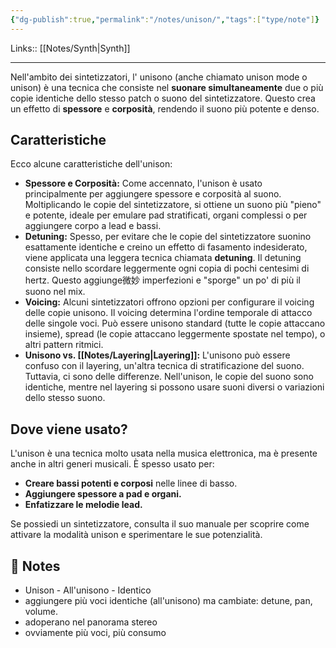```yaml
---
{"dg-publish":true,"permalink":"/notes/unison/","tags":["type/note"]}
---
```


Links:: [[Notes/Synth\|Synth]]

---
Nell'ambito dei sintetizzatori, l' unisono (anche chiamato unison mode o unison) è una tecnica che consiste nel **suonare simultaneamente** due o più copie identiche dello stesso patch o suono del sintetizzatore. Questo crea un effetto di **spessore** e **corposità**, rendendo il suono più potente e denso.

## Caratteristiche

Ecco alcune caratteristiche dell'unison:

- **Spessore e Corposità:** Come accennato, l'unison è usato principalmente per aggiungere spessore e corposità al suono. Moltiplicando le copie del sintetizzatore, si ottiene un suono più "pieno" e potente, ideale per emulare pad stratificati, organi complessi o per aggiungere corpo a lead e bassi.
- **Detuning:** Spesso, per evitare che le copie del sintetizzatore suonino esattamente identiche e creino un effetto di fasamento indesiderato, viene applicata una leggera tecnica chiamata **detuning**. Il detuning consiste nello scordare leggermente ogni copia di pochi centesimi di hertz. Questo aggiunge微妙 imperfezioni e "sporge" un po' di più il suono nel mix.
- **Voicing:** Alcuni sintetizzatori offrono opzioni per configurare il voicing delle copie unisono. Il voicing determina l'ordine temporale di attacco delle singole voci. Può essere unisono standard (tutte le copie attaccano insieme), spread (le copie attaccano leggermente spostate nel tempo), o altri pattern ritmici.
- **Unisono vs. [[Notes/Layering\|Layering]]:** L'unisono può essere confuso con il layering, un'altra tecnica di stratificazione del suono. Tuttavia, ci sono delle differenze. Nell'unison, le copie del suono sono identiche, mentre nel layering si possono usare suoni diversi o variazioni dello stesso suono.

## Dove viene usato?

L'unison è una tecnica molto usata nella musica elettronica, ma è presente anche in altri generi musicali. È spesso usato per:

- **Creare bassi potenti e corposi** nelle linee di basso.
- **Aggiungere spessore a pad e organi.**
- **Enfatizzare le melodie lead.**

Se possiedi un sintetizzatore, consulta il suo manuale per scoprire come attivare la modalità unison e sperimentare le sue potenzialità.


## 📝 Notes

- Unison - All'unisono - Identico
- aggiungere più voci identiche (all'unisono) ma cambiate: detune, pan, volume.
- adoperano nel panorama stereo
- ovviamente più voci, più consumo




